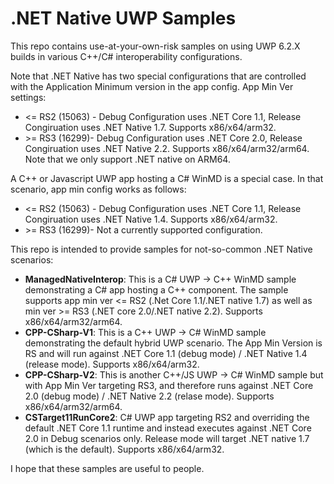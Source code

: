 # .NET Native UWP Samples
This repo contains use-at-your-own-risk samples on using UWP 6.2.X builds in various C++/C# interoperability configurations. 

Note that .NET Native has two special configurations that are controlled with the Application Minimum version in the app config. 
App Min Ver settings:
- <= RS2 (15063) - Debug Configuration uses .NET Core 1.1, Release Congiruation uses .NET Native 1.7.  Supports x86/x64/arm32.
- \>= RS3 (16299)-  Debug Configuration uses .NET Core 2.0, Release Congiruation uses .NET Native 2.2.  Supports x86/x64/arm32/arm64. Note that we only support .NET native on ARM64. 

A C++ or Javascript UWP app hosting a C# WinMD is a special case.  In that scenario, app min config works as follows:
- <= RS2 (15063) - Debug Configuration uses .NET Core 1.1, Release Congiruation uses .NET Native 1.4.  Supports x86/x64/arm32.
- \>= RS3 (16299)-  Not a currently supported configuration.

This repo is intended to provide samples for not-so-common .NET Native scenarios:
- **ManagedNativeInterop**: This is a C# UWP -> C++ WinMD sample demonstrating a C# app hosting a C++ component.  The sample supports app min ver <= RS2 (.Net Core 1.1/.NET native 1.7) as well as min ver >= RS3 (.NET core 2.0/.NET native 2.2). Supports x86/x64/arm32/arm64.  
- **CPP-CSharp-V1**: This is a C++ UWP -> C# WinMD sample demonstrating the default hybrid UWP scenario.  The App Min Version is RS and will run against .NET Core 1.1 (debug mode) / .NET Native 1.4 (release mode). Supports x86/x64/arm32.  
- **CPP-CSharp-V2**: This is another C++/JS UWP -> C# WinMD sample but with App Min Ver targeting RS3, and therefore runs against .NET Core 2.0 (debug mode) / .NET Native 2.2 (relase mode). Supports x86/x64/arm32/arm64.
- **CSTarget11RunCore2**: C# UWP app targeting RS2 and overriding the default .NET Core 1.1 runtime and instead executes against .NET Core 2.0 in Debug scenarios only. Release mode will target .NET native 1.7 (which is the default). Supports x86/x64/arm32.

I hope that these samples are useful to people.
